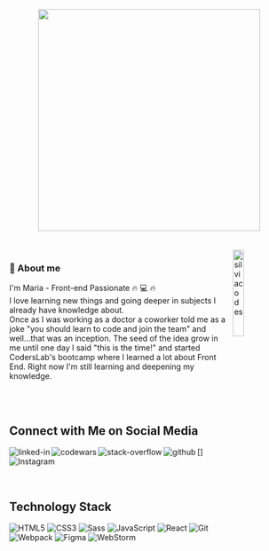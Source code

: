 <div id="header" align="center">
  <img src=https://media.giphy.com/media/QTfX9Ejfra3ZmNxh6B/giphy.gif width="400"/>
  </div>

<br>
<br>

<img width="20%" align="right" alt="silviacodes" src="https://media.giphy.com/media/u4pJXYaD80n9p0vzU5/giphy.gif" />

### 🙍 About me
I'm Maria - Front-end Passionate 🔥 💻 🔥<br>
I love learning new things and going deeper in subjects I already have knowledge about.<br>
Once as I was working as a doctor a coworker told me as a joke "you should learn to code and join the team" and well...that was an inception. The seed of the idea grow in me until one day I said "this is the time!" and started CodersLab's bootcamp where I learned a lot about Front End. Right now I'm still learning and deepening my knowledge.

<br>
<br>

## Connect with Me on Social Media
[<img align="left" alt="linked-in" src="https://img.shields.io/badge/linkedin-%230077B5.svg?&style=for-the-badge&logo=linkedin&logoColor=white" target="_blank"/>](https://www.linkedin.com/in/marylangiewicz/)
[<img align="left" alt="codewars" src="https://img.shields.io/badge/CODEWARS-b1361e.svg?&style=for-the-badge&logo=codewars&logoColor=black" target="_blank"/>](https://www.codewars.com/users/MaryLangiewicz)
[<img align="left" alt="stack-overflow" src="https://img.shields.io/badge/stack%20overflow-FE7A16?logo=stack-overflow&logoColor=white&style=for-the-badge" target="_blank"/>]
[<img align="left" alt="github" src="https://img.shields.io/badge/GITHUB-white.svg?&style=for-the-badge&logo=GITHUB&logoColor=black" target="_blank"/>](https://github.com/MaryLangiewicz/) 
[<img align="left" alt="Instagram" src="https://img.shields.io/badge/Instagram-e4405f.svg?&style=for-the-badge&logo=Instagram&logoColor=white" target="_blank"/>](https://www.instagram.com/langiewiczmaria_/)

<br>
<br>

## Technology Stack
![HTML5](https://img.shields.io/badge/-HTML5-E34F26?style=for-the-badge&logo=html5&logoColor=white&link=https://github.com/MaryLangiewicz/)
![CSS3](https://img.shields.io/badge/-CSS3-1572B6?style=for-the-badge&logo=css3&link=https://github.com/MaryLangiewicz/)
![Sass](https://img.shields.io/badge/-Sass-cc6699?style=for-the-badge&logo=Sass&logoColor=white)
![JavaScript](https://img.shields.io/badge/-JavaScript-f7df1e?style=for-the-badge&logo=javascript&logoColor=white&link=https://github.com/MaryLangiewicz/)
![React](https://img.shields.io/badge/-React-%2320232a?style=for-the-badge&logo=react&logoColor=%2361DAFB)
![Git](https://img.shields.io/badge/-Git-black?style=for-the-badge&logo=git&link=https://github.com/MaryLangiewicz/)
![Webpack](https://img.shields.io/badge/-Webpack-blue?style=for-the-badge&logo=Webpack&logoColor=white)
![Figma](https://img.shields.io/badge/-Figma-gray?style=for-the-badge&logo=Figma)
![WebStorm](https://img.shields.io/badge/-WebStorm-black?style=for-the-badge&logo=WebStorm)

<br>
<br>
